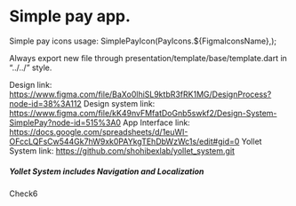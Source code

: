 # Simple pay app.

Simple pay icons usage:
SimplePayIcon(PayIcons.${FigmaIconsName},);

Always export new file through presentation/template/base/template.dart in “../../” style.

Design link: https://www.figma.com/file/BaXo0lhiSL9ktbR3fRK1MG/DesignProcess?node-id=38%3A112
Design system link: https://www.figma.com/file/kK49nvFMfatDoGnb5swkf2/Design-System-SimplePay?node-id=515%3A0
App Interface link: https://docs.google.com/spreadsheets/d/1euWI-OFccLQFsCw544Gk7hW9xk0PAYkgTEhDbWzWc1s/edit#gid=0
Yollet System link: https://github.com/shohibexlab/yollet_system.git
##### Yollet System includes Navigation and Localization

Check6
